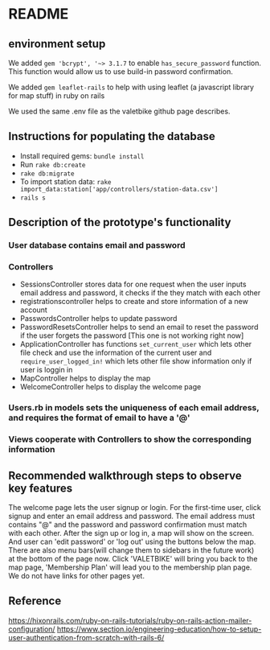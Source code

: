 # README

## environment setup
We added `gem 'bcrypt', '~> 3.1.7` to enable `has_secure_password` function. This function would allow us to use build-in password confirmation. 

We added `gem leaflet-rails` to help with using leaflet (a javascript library for map stuff) in ruby on rails

We used the same .env file as the valetbike github page describes.

## Instructions for populating the database
* Install required gems: `bundle install`
*  Run `rake db:create`
*  `rake db:migrate`
*  To import station data: `rake import_data:station['app/controllers/station-data.csv']`
*  `rails s`

## Description of the prototype's functionality
### User database contains email and password
### Controllers
* SessionsController stores data for one request when the user inputs email address and password, it checks if the they match with each other
* registrationscontroller helps to create and store information of a new account
* PasswordsController helps to update password
* PasswordResetsController helps to send an email to reset the password if the user forgets the password [This one is not working right now]
* ApplicationController has functions `set_current_user` which lets other file check and use the information of the current user and `require_user_logged_in!` which lets other file show information only if user is loggin in
* MapController helps to display the map
* WelcomeController helps to display the welcome page
### Users.rb in models sets the uniqueness of each email address, and requires the format of email to have a '@'
### Views cooperate with Controllers to show the corresponding information



## Recommended walkthrough steps to observe key features
The welcome page lets the user signup or login. For the first-time user, click signup and enter an email address and password. The email address must contains "@" and the password and password confirmation must match with each other. After the sign up or log in, a map will show on the screen. And user can 'edit password' or 'log out' using the buttons below the map. There are also menu bars(will change them to sidebars in the future work) at the bottom of the page now. Click 'VALETBIKE' will bring you back to the map page, 'Membership Plan' will lead you to the membership plan page. We do not have links for other pages yet.

## Reference

https://hixonrails.com/ruby-on-rails-tutorials/ruby-on-rails-action-mailer-configuration/
https://www.section.io/engineering-education/how-to-setup-user-authentication-from-scratch-with-rails-6/

